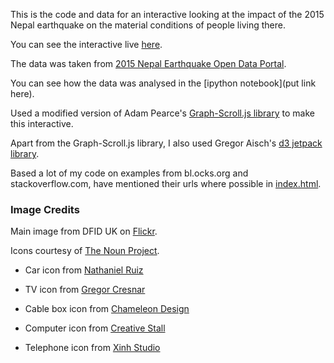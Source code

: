 This is the code and data for an interactive looking at the impact of the 2015 Nepal earthquake on the material conditions of people living there.

You can see the interactive live [here](https://shijithpk.github.io/demo2/).

The data was taken from [2015 Nepal Earthquake Open Data Portal](https://opendata.klldev.org/#/download).

You can see how the data was analysed in the [ipython notebook](put link here).

Used a modified version of Adam Pearce's [Graph-Scroll.js library](1wheel.github.io/graph-scroll/) to make this interactive.

Apart from the Graph-Scroll.js library, I also used Gregor Aisch's [d3 jetpack library](https://github.com/gka/d3-jetpack).

Based a lot of my code on examples from bl.ocks.org and stackoverflow.com, have mentioned their urls where possible in [index.html](index.html).

### Image Credits

Main image from DFID UK on [Flickr](https://www.flickr.com/photos/dfid/17377713022/).

Icons courtesy of [The Noun Project](https://thenounproject.com).

+ Car icon from [Nathaniel Ruiz](https://thenounproject.com/term/car/10023/)

+ TV icon from [Gregor Cresnar](https://thenounproject.com/term/tv/172830/)

+ Cable box icon from [Chameleon Design](https://thenounproject.com/term/set-top-box/371228/)

+ Computer icon from [Creative Stall](https://thenounproject.com/term/computer/147624/)

+ Telephone icon from [Xinh Studio](https://thenounproject.com/term/telephone/51911)

